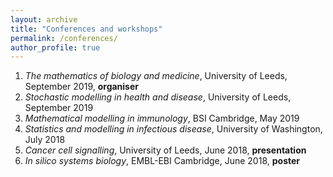 ```yaml
---
layout: archive
title: "Conferences and workshops"
permalink: /conferences/
author_profile: true
---
```


1. *The mathematics of biology and medicine*, University of Leeds, September 2019, **organiser**
2. *Stochastic modelling in health and disease*, University of Leeds, September 2019
3. *Mathematical modelling in immunology*, BSI Cambridge, May 2019
4. *Statistics and modelling in infectious disease*, University of Washington, July 2018
5. *Cancer cell signalling*, University of Leeds, June 2018, **presentation**
6. *In silico systems biology*, EMBL-EBI Cambridge, June 2018, **poster**
